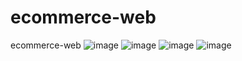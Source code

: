 # ecommerce-web
ecommerce-web
![image](https://user-images.githubusercontent.com/56119321/232950211-89a7ea21-3e86-41a1-9402-dcc09c55e0a2.png)
![image](https://user-images.githubusercontent.com/56119321/232950471-7355b502-b07e-42d6-b535-64bbe41ad923.png)
![image](https://user-images.githubusercontent.com/56119321/232950635-1d0e3928-b54c-4652-a00d-ba989495d706.png)
![image](https://user-images.githubusercontent.com/56119321/232950590-186e4615-2e27-4e8f-ae97-c5bca510b45e.png)
